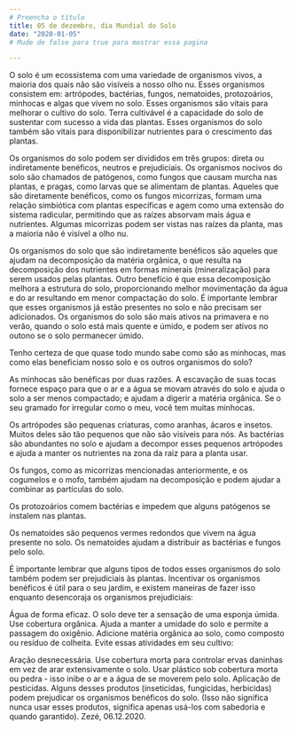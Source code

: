 ```yaml
---
# Preencha o título
title: 05 de dezembro, dia Mundial do Solo
date: "2020-01-05"
# Mude de false para true para mostrar essa pagina

---
```

 

O solo é um ecossistema com uma variedade de organismos vivos, a maioria dos quais não são visíveis a nosso olho nu. Esses organismos consistem em: artrópodes, bactérias, fungos, nematoides, protozoários, minhocas e algas que vivem no solo. Esses organismos são vitais para melhorar o cultivo do solo. Terra cultivável é a capacidade do solo de sustentar com sucesso a vida das plantas. Esses organismos do solo também são vitais para disponibilizar nutrientes para o crescimento das plantas.

Os organismos do solo podem ser divididos em três grupos: direta ou indiretamente benéficos, neutros e prejudiciais. Os organismos nocivos do solo são chamados de patógenos, como fungos que causam murcha nas plantas, e pragas, como larvas que se alimentam de plantas. Aqueles que são diretamente benéficos, como os fungos micorrizas, formam uma relação simbiótica com plantas específicas e agem como uma extensão do sistema radicular, permitindo que as raízes absorvam mais água e nutrientes. Algumas micorrizas podem ser vistas nas raízes da planta, mas a maioria não é visível a olho nu.


Os organismos do solo que são indiretamente benéficos são aqueles que ajudam na decomposição da matéria orgânica, o que resulta na decomposição dos nutrientes em formas minerais (mineralização) para serem usados ​​pelas plantas. Outro benefício é que essa decomposição melhora a estrutura do solo, proporcionando melhor movimentação da água e do ar resultando em menor compactação do solo. É importante lembrar que esses organismos já estão presentes no solo e não precisam ser adicionados. Os organismos do solo são mais ativos na primavera e no verão, quando o solo está mais quente e úmido, e podem ser ativos no outono se o solo permanecer úmido.

Tenho certeza de que quase todo mundo sabe como são as minhocas, mas como elas beneficiam nosso solo e os outros organismos do solo?

As minhocas são benéficas por duas razões. A escavação de suas tocas fornece espaço para que o ar e a água se movam através do solo e ajuda o solo a ser menos compactado; e ajudam a digerir a matéria orgânica. Se o seu gramado for irregular como o meu, você tem muitas minhocas.

Os artrópodes são pequenas criaturas, como aranhas, ácaros e insetos. Muitos deles são tão pequenos que não são visíveis para nós. As bactérias são abundantes no solo e ajudam a decompor esses pequenos artrópodes e ajuda a manter os nutrientes na zona da raiz para a planta usar.

Os fungos, como as micorrizas mencionadas anteriormente, e os cogumelos e o mofo, também ajudam na decomposição e podem ajudar a combinar as partículas do solo.

Os protozoários comem bactérias e impedem que alguns patógenos se instalem nas plantas.


Os nematoides são pequenos vermes redondos que vivem na água presente no solo. Os nematoides ajudam a distribuir as bactérias e fungos pelo solo.

É importante lembrar que alguns tipos de todos esses organismos do solo também podem ser prejudiciais às plantas. Incentivar os organismos benéficos é útil para o seu jardim, e existem maneiras de fazer isso enquanto desencoraja os organismos prejudiciais:

Água de forma eficaz. O solo deve ter a sensação de uma esponja úmida.
Use cobertura orgânica. Ajuda a manter a umidade do solo e permite a passagem do oxigênio.
Adicione matéria orgânica ao solo, como composto ou resíduo de colheita.
Evite essas atividades em seu cultivo:

Aração desnecessária. Use cobertura morta para controlar ervas daninhas em vez de arar extensivamente o solo.
Usar plástico sob cobertura morta ou pedra - isso inibe o ar e a água de se moverem pelo solo.
Aplicação de pesticidas. Alguns desses produtos (inseticidas, fungicidas, herbicidas) podem prejudicar os organismos benéficos do solo. (Isso não significa nunca usar esses produtos, significa apenas usá-los com sabedoria e quando garantido).
Zezé, 06.12.2020.